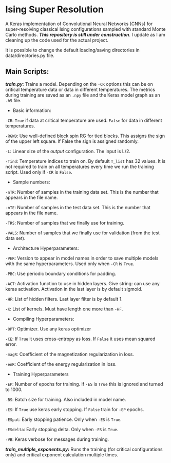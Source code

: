 # Ising Super Resolution
A Keras implementation of Convolutional Neural Networks (CNNs) for super-resolving classical Ising configurations sampled with standard Monte Carlo methods.
***_This repository is still under construction_***. I update as I am cleaning up the code used for the actual project.

It is possible to change the default loading/saving directories in data/directories.py file.

## Main Scripts:

***train.py***: Trains a model. Depending on the `-CR` options this can be on critical temperature data or data in different temperatures. The metrics during training are saved as an `.npy` file and the Keras model graph as an `.h5` file.

- Basic information:

`-CR`: `True` if data at critical temperature are used. `False` for data in different temperatures.

`-RGWD`: Use well-defined block spin RG for tied blocks. This assigns the sign of the upper left square. If False the sign is assigned randomly.

`-L`: Linear size of the *output* configuration. The input is L/2.

`-Tind`: Temperature indices to train on. By default `T_list` has 32 values. It is not required to train on all temperatures every time we run the training script. Used only if `-CR` is `False`.

- Sample numbers:

`-nTR`: Number of samples in the training data set. This is the number that appears in the file name.

`-nTE`: Number of samples in the test data set. This is the number that appears in the file name.

`-TRS`: Number of samples that we finally use for training.

`-VALS`: Number of samples that we finally use for validation (from the test data set).

- Architecture Hyperparameters:

`-VER`: Version to appear in model names in order to save multiple models with the same hyperparameters. Used only when `-CR` is `True`.

`-PBC`: Use periodic boundary conditions for padding.

`-ACT`: Activation function to use in hidden layers. Give string: can use any keras activation. Activation in the last layer is by default sigmoid.

`-HF`: List of hidden filters. Last layer filter is by default 1.

`-K`: List of kernels. Must have length one more than `-HF`.

- Compiling Hyperparameters:

`-OPT`: Optimizer. Use any keras optimizer

`-CE`: If `True` it uses cross-entropy as loss. If `False` it uses mean squared error.

`-magR`:  Coefficient of the magnetization regularization in loss.

`-enR`: Coefficient of the energy regularization in loss.

- Training Hyperparameters

`-EP`: Number of epochs for training. If `-ES` is `True` this is ignored and turned to 1000.

`-BS`: Batch size for training. Also included in model name.

`-ES`: If `True` use keras early stopping. If `False` train for `-EP` epochs.

`-ESpat`: Early stopping patience. Only when `-ES` is `True`.

`-ESdelta`: Early stopping delta. Only when `-ES` is `True`.

`-VB`: Keras verbose for messages during training.

***train_multiple_exponents.py:*** Runs the training (for critical configurations only) and critical exponent calculation multiple times.
